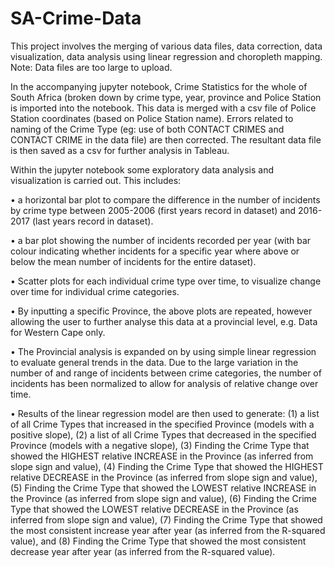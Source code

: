 # SA-Crime-Data
This project involves the merging of various data files, data correction, data visualization, data analysis using linear regression and choropleth mapping. Note: Data files are too large to upload.

In the accompanying jupyter notebook, Crime Statistics for the whole of South Africa (broken down by crime type, year, province and Police Station is imported into the notebook. This data is merged with a csv file of Police Station coordinates (based on Police Station name). 
Errors related to naming of the Crime Type (eg: use of both CONTACT CRIMES and CONTACT CRIME in the data file) are then corrected. 
The resultant data file is then saved as a csv for further analysis in Tableau.

Within the jupyter notebook some exploratory data analysis and visualization is carried out.
This includes:

•	a horizontal bar plot to compare the difference in the number of incidents by crime type between 2005-2006 (first years record in dataset) and 2016-2017 (last years record in dataset).

•	a bar plot showing the number of incidents recorded per year (with bar colour indicating whether incidents for a specific year where above or below the mean number of incidents for the entire dataset). 

•	Scatter plots for each individual crime type over time, to visualize change over time for individual crime categories.

•	By inputting a specific Province, the above plots are repeated, however allowing the user to further analyse this data at a provincial level, e.g. Data for Western Cape only.

•	The Provincial analysis is expanded on by using simple linear regression to evaluate general trends in the data. Due to the large variation in the number of and range of incidents between crime categories, the number of incidents has been normalized to allow for analysis of relative change over time. 

•	Results of the linear regression model are then used to generate: (1) a list of all Crime Types that increased in the specified Province (models with a positive slope), (2) a list of all Crime Types that decreased in the specified Province (models with a negative slope), (3) Finding the Crime Type that showed the HIGHEST relative INCREASE in the Province (as inferred from slope sign and value), (4) Finding the Crime Type that showed the HIGHEST relative DECREASE in the Province (as inferred from slope sign and value), (5) Finding the Crime Type that showed the LOWEST relative INCREASE in the Province (as inferred from slope sign and value), (6) Finding the Crime Type that showed the LOWEST relative DECREASE in the Province (as inferred from slope sign and value), (7) Finding the Crime Type that showed the most consistent increase year after year (as inferred from the R-squared value), and (8) Finding the Crime Type that showed the most consistent decrease year after year (as inferred from the R-squared value).
